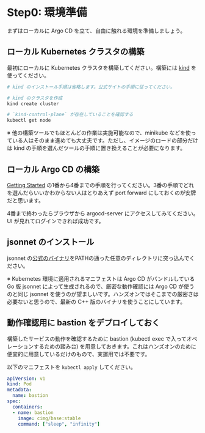 # Step0: 環境準備

まずはローカルに Argo CD を立て、自由に触れる環境を準備しましょう。

## ローカル Kubernetes クラスタの構築

最初にローカルに Kubernetes クラスタを構築してください。構築には [kind] を使ってください。

[kind]: https://kind.sigs.k8s.io/

```bash
# kind のインストール手順は省略します。公式サイトの手順に従ってください。

# kind のクラスタを作成
kind create cluster

# `kind-control-plane` が存在していることを確認する
kubectl get node
```

※ 他の構築ツールでもほとんどの作業は実施可能なので、minikube などを使っている人はそのまま進めても大丈夫です。ただし、イメージのロードの部分だけは kind の手順を選んだツールの手順に置き換えることが必要になります。

## ローカル Argo CD の構築

[Getting Started](https://argo-cd.readthedocs.io/en/stable/getting_started/) の1番から4番までの手順を行ってください。3番の手順でどれを選んだらいいかわからない人はとりあえず port forward にしておくのが安牌だと思います。

4番まで終わったらブラウザから argocd-server にアクセスしてみてください。UI が見れてログインできれば成功です。

## jsonnet のインストール

jsonnet の[公式のバイナリ](https://github.com/google/jsonnet/releases)をPATHの通った任意のディレクトリに突っ込んでください。

※ Kubernetes 環境に適用されるマニフェストは Argo CD がバンドルしている Go 版 jsonnet によって生成されるので、厳密な動作確認には Argo CD が使うのと同じ jsonnet を使うのが望ましいです。ハンズオンではそこまでの厳密さは必要ないと思うので、最新の C++ 版のバイナリを使うことにしています。

## 動作確認用に bastion をデプロイしておく

構築したサービスの動作を確認するために bastion (kubectl exec で入ってオペレーションするための踏み台) を用意しておきます。これはハンズオンのために便宜的に用意しているだけのもので、実運用では不要です。

以下のマニフェストを `kubectl apply` してください。

```yaml
apiVersion: v1
kind: Pod
metadata:
  name: bastion
spec:
  containers:
  - name: bastion
    image: cimg/base:stable
    command: ["sleep", "infinity"]
```

